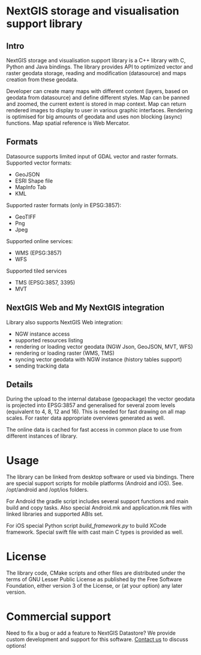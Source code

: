 # NextGIS storage and visualisation support library

## Intro

NextGIS storage and visualisation support library is a C++ library with C, Python 
and Java bindings. The library provides API to optimized vector and raster 
geodata storage, reading and modification (datasource) and maps creation from 
these geodata.

Developer can create many maps with different content (layers, based on geodata 
from datasource) and define different styles. Map can be panned and zoomed, the 
current extent is stored in map context. Map can return rendered images to display 
to user in various graphic interfaces. Rendering is optimised for big amounts of geodata and uses non 
blocking (async) functions. Map spatial reference is Web Mercator.

## Formats

Datasource supports limited input of GDAL vector and raster formats. Supported
vector formats:

 * GeoJSON
 * ESRI Shape file
 * MapInfo Tab
 * KML

Supported raster formats (only in EPSG:3857):

 * GeoTIFF
 * Png 
 * Jpeg

Supported online services:
    
 * WMS (EPSG:3857)
 * WFS
 
Supported tiled services

 * TMS (EPSG:3857, 3395)
 * MVT

## NextGIS Web and My NextGIS integration

Library also supports NextGIS Web integration: 

 * NGW instance access
 * supported resources listing
 * rendering or loading vector geodata (NGW Json, GeoJSON, MVT, WFS) 
 * rendering or loading raster (WMS, TMS)
 * syncing vector geodata with NGW instance (history tables support)
 * sending tracking data

## Details

During the upload to the internal database (geopackage) the vector geodata is
projected into EPSG:3857 and generalised for several zoom levels (equivalent to 
4, 8, 12 and 16). This is needed for fast drawing on all map scales. For raster data
appropriate overviews generated as well.

The online data is cached for fast access in common place to use from different 
instances of library.

# Usage

The library can be linked from desktop software or used via bindings. There are 
special support scripts for mobile platforms (Android and iOS). See. /opt/android
and /opt/ios folders.

For Android the gradle script includes several support functions and main build 
and copy tasks. Also special Android.mk and application.mk files with linked
libraries and supported ABIs set.

For iOS special Python script *build_framework.py* to build XCode framework.
Special swift file with cast main C types is provided as well.

# License

The library code, CMake scripts and other files are distributed under the terms
of GNU Lesser Public License as published by the Free Software Foundation, 
either version 3 of the License, or (at your option) any later version. 

# Commercial support

Need to fix a bug or add a feature to NextGIS Datastore? We provide custom development and support for this software. [Contact us](http://nextgis.ru/en/contact/) to discuss options!
